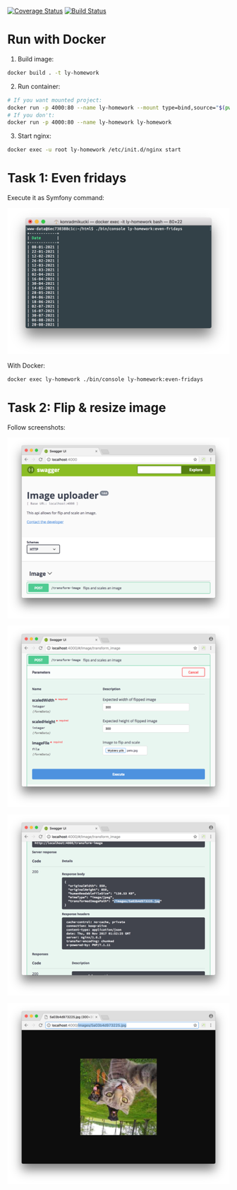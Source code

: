 [![Coverage Status](https://coveralls.io/repos/github/komik966/ly-homework/badge.svg?branch=master)](https://coveralls.io/github/komik966/ly-homework?branch=master)
[![Build Status](https://travis-ci.org/komik966/ly-homework.svg?branch=master)](https://travis-ci.org/komik966/ly-homework)

Run with Docker
===============
1. Build image:
```bash
docker build . -t ly-homework
```

2. Run container:
```bash
# If you want mounted project:
docker run -p 4000:80 --name ly-homework --mount type=bind,source="$(pwd)",destination=/var/www/html ly-homework
# If you don't:
docker run -p 4000:80 --name ly-homework ly-homework
```

3. Start nginx:
```bash
docker exec -u root ly-homework /etc/init.d/nginx start
```

Task 1: Even fridays
====================
Execute it as Symfony command:

![Image](./docs/even-fridays.png)

With Docker:
```bash
docker exec ly-homework ./bin/console ly-homework:even-fridays
```

Task 2: Flip & resize image
===========================
Follow screenshots:

![Image](./docs/img-flip-1.png)

![Image](./docs/img-flip-2.png)

![Image](./docs/img-flip-3.png)

![Image](./docs/img-flip-4.png)
